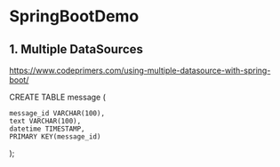 # SpringBootDemo

## 1. Multiple DataSources 

https://www.codeprimers.com/using-multiple-datasource-with-spring-boot/


CREATE TABLE message (

    message_id VARCHAR(100),
    text VARCHAR(100),
    datetime TIMESTAMP,
    PRIMARY KEY(message_id)
);

